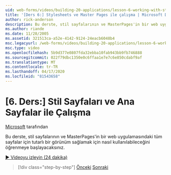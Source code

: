 ```yaml
---
uid: web-forms/videos/building-20-applications/lesson-6-working-with-stylesheets-and-master-pages
title: '[Ders 6:] Stylesheets ve Master Pages ile çalışma | Microsoft Dokümanlar'
author: rick-anderson
description: Bu derste, stil sayfalarının ve MasterPages'in bir web uygulamasındaki tüm sayfalar için tutarlı bir görünüm sağlamak için nasıl kullanılabileceğini öğrenmeye başlayacaksınız.
ms.author: riande
ms.date: 11/28/2005
ms.assetid: 321513ca-a52e-4142-9124-24eacb6048b4
msc.legacyurl: /web-forms/videos/building-20-applications/lesson-6-working-with-stylesheets-and-master-pages
msc.type: video
ms.openlocfilehash: 5b9d377e0807fda32ebba10fab943bb9fb746888
ms.sourcegitcommit: 022f79dbc1350e0c6ffaa1e7e7c6e850cdabf9af
ms.translationtype: MT
ms.contentlocale: tr-TR
ms.lasthandoff: 04/17/2020
ms.locfileid: "81543658"
---
```

# <a name="lesson-6-working-with-stylesheets-and-master-pages"></a>[6. Ders:] Stil Sayfaları ve Ana Sayfalar ile Çalışma

[Microsoft](https://github.com/microsoft) tarafından

Bu derste, stil sayfalarının ve MasterPages'in bir web uygulamasındaki tüm sayfalar için tutarlı bir görünüm sağlamak için nasıl kullanılabileceğini öğrenmeye başlayacaksınız.

[&#9654; Videoyu izleyin (24 dakika)](https://channel9.msdn.com/Blogs/ASP-NET-Site-Videos/lesson-6-working-with-stylesheets-and-master-pages)

> [!div class="step-by-step"]
> [Önceki](lesson-5-debugging-and-tracing-your-website.md)
> [Sonraki](lesson-7-databinding-to-user-interface-controls.md)
